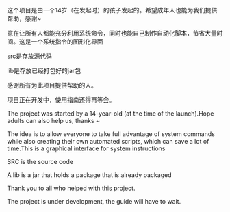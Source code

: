 这个项目是由一个14岁（在发起时）的孩子发起的。希望成年人也能为我们提供帮助，感谢~

意在让所有人都能充分利用系统命令，同时也能自己制作自动化脚本，节省大量时间。这是一个系统指令的图形化界面

src是存放源代码

lib是存放已经打包好的jar包

感谢所有为此项目提供帮助的人。

项目正在开发中，使用指南还得再等会。

The project was started by a 14-year-old (at the time of the launch).Hope adults can also help us, thanks ~

The idea is to allow everyone to take full advantage of system commands while also creating their own automated scripts, which can save a lot of time.This is a graphical interface for system instructions

SRC is the source code

A lib is a jar that holds a package that is already packaged

Thank you to all who helped with this project.

The project is under development, the guide will have to wait.